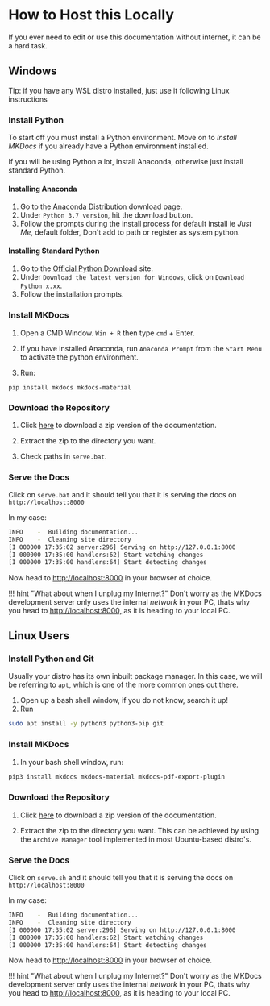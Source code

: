 # How to Host this Locally

If you ever need to edit or use this documentation without internet, it can be a hard task.

## Windows

Tip: if you have any WSL distro installed, just use it following Linux instructions

### Install Python

To start off you must install a Python environment. Move on to *Install MKDocs* if you already have a Python environment installed.

If you will be using Python a lot, install Anaconda, otherwise just install standard Python.

#### Installing Anaconda

1. Go to the [Anaconda Distribution](https://www.anaconda.com/distribution/#windows) download page.
2. Under `Python 3.7 version`, hit the download button.
3. Follow the prompts during the install process for default install ie *Just Me*, default folder, Don't add to path or register as system python.

#### Installing Standard Python

1. Go to the [Official Python Download](https://www.python.org/downloads/) site.
2. Under `Download the latest version for Windows`, click on `Download Python x.xx`.
3. Follow the installation prompts.

### Install MKDocs

1. Open a CMD Window. `Win + R` then type `cmd` + Enter.

2. If you have installed Anaconda, run `Anaconda Prompt` from the `Start Menu` to activate the python environment.

3. Run:

```
pip install mkdocs mkdocs-material
```

### Download the Repository

1. Click [here](https://github.com/flywire/travis_cpp_tutorial.git) to download a zip version of the documentation.

2. Extract the zip to the directory you want.

3. Check paths in `serve.bat`.

### Serve the Docs

Click on `serve.bat` and it should tell you that it is serving the docs on `http://localhost:8000`

In my case:

```bash
INFO    -  Building documentation...
INFO    -  Cleaning site directory
[I 000000 17:35:02 server:296] Serving on http://127.0.0.1:8000
[I 000000 17:35:00 handlers:62] Start watching changes
[I 000000 17:35:00 handlers:64] Start detecting changes
```

Now head to <http://localhost:8000> in your browser of choice.

!!! hint "What about when I unplug my Internet?"
    Don't worry as the MKDocs development server only uses the internal *network* in your PC, thats why you head to <http://localhost:8000,> as it is heading to your local PC.

## Linux Users

### Install Python and Git

Usually your distro has its own inbuilt package manager. In this case, we will be referring to `apt`, which is one of the more common ones out there.

1. Open up a bash shell window, if you do not know, search it up!
2. Run

```bash
sudo apt install -y python3 python3-pip git
```

### Install MKDocs

1. In your bash shell window, run:

```bash
pip3 install mkdocs mkdocs-material mkdocs-pdf-export-plugin
```

### Download the Repository

1. Click [here](https://github.com/flywire/travis_cpp_tutorial.git) to download a zip version of the documentation.

2. Extract the zip to the directory you want. This can be achieved by using the `Archive Manager` tool implemented in most Ubuntu-based distro's.

### Serve the Docs

Click on `serve.sh` and it should tell you that it is serving the docs on `http://localhost:8000`

In my case:

```bash
INFO    -  Building documentation...
INFO    -  Cleaning site directory
[I 000000 17:35:02 server:296] Serving on http://127.0.0.1:8000
[I 000000 17:35:00 handlers:62] Start watching changes
[I 000000 17:35:00 handlers:64] Start detecting changes
```

Now head to <http://localhost:8000> in your browser of choice.

!!! hint "What about when I unplug my Internet?"
    Don't worry as the MKDocs development server only uses the internal *network* in your PC, thats why you head to <http://localhost:8000>, as it is heading to your local PC.

